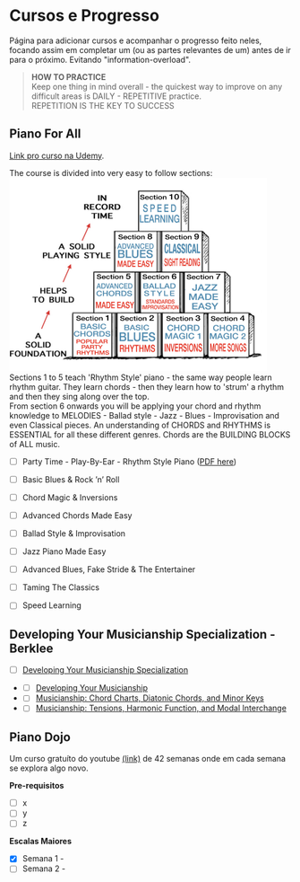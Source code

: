 # Cursos e Progresso

Página para adicionar cursos e acompanhar o progresso feito neles, focando assim em completar um (ou as partes relevantes de um) antes de ir para o próximo. Evitando "information-overload".

> **HOW TO PRACTICE**   
> Keep one thing in mind overall - the quickest way to improve on any difficult areas is DAILY - REPETITIVE practice.  
> REPETITION IS THE KEY TO SUCCESS  

## Piano For All 

[Link pro curso na Udemy](https://www.udemy.com/course/pianoforall-incredible-new-way-to-learn-piano-keyboard/learn/lecture/30937222?start=1#overview).

The course is divided into very easy to follow sections:  
![blocks](arquivos-cursos/pianoforall/sections.PNG)  
Sections 1 to 5 teach 'Rhythm Style' piano - the same way people learn rhythm guitar. They learn chords - then they learn how to 'strum' a rhythm and then they sing along over the top.  
From section 6 onwards you will be applying your chord and rhythm knowledge to MELODIES - Ballad style - Jazz - Blues - Improvisation and even Classical pieces. An understanding of CHORDS and RHYTHMS is ESSENTIAL for all these different genres.   Chords are the BUILDING BLOCKS of ALL music.  


- [ ] Party Time - Play-By-Ear - Rhythm Style Piano ([PDF here](arquivos-cursos/pianoforall/Section1_Complete__.pdf))

- [ ] Basic Blues & Rock ’n’ Roll

- [ ] Chord Magic & Inversions

- [ ] Advanced Chords Made Easy

- [ ] Ballad Style & Improvisation

- [ ] Jazz Piano Made Easy

- [ ] Advanced Blues, Fake Stride & The Entertainer

- [ ] Taming The Classics

- [ ] Speed Learning

## Developing Your Musicianship Specialization - Berklee
- [ ] [Developing Your Musicianship Specialization](https://www.coursera.org/specializations/musicianship-specialization)
- - [ ] [Developing Your Musicianship](https://www.coursera.org/learn/develop-your-musicianship?specialization=musicianship-specialization)
- - [ ] [Musicianship: Chord Charts, Diatonic Chords, and Minor Keys](https://www.coursera.org/learn/musicianship-chords?specialization=musicianship-specialization)
- - [ ] [Musicianship: Tensions, Harmonic Function, and Modal Interchange](https://www.coursera.org/learn/musicianship-harmony?specialization=musicianship-specialization)
 
## Piano Dojo

Um curso gratuíto do youtube [(link)](https://www.youtube.com/c/PianoDojo) de 42 semanas onde em cada semana se explora algo novo.  

**Pre-requisitos**
- [ ] x
- [ ] y
- [ ] z

**Escalas Maiores**

- [x] Semana 1 - 
- [ ] Semana 2 - 
